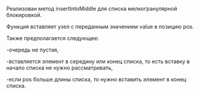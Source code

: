 Реализован метод insertIntoMiddle для списка мелкогранулярной блокировкой. 

Функция  вставляет узел с переданным значением value в позицию pos.

Также предполагается следующее:

-очередь не пустая,

-вставляется элемент в середину или конец списка, то есть вставку в начало списка не нужно рассматривать,

-если pos больше длины списка, то нужно вставить элемент в конец списка.
